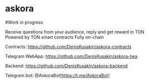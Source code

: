# askora
#Work in progress

Receive questions from your audience, reply and get reward in TON
Powered by TON smart contracts
Fully on-chain

Contracts: https://github.com/DenisKusakin/askora-contracts

Telegram WebApp: https://github.com/DenisKusakin/askora-twa

Backend: https://github.com/DenisKusakin/askora-backend

Telegram bot: @AskoraBot[https://t.me/AskoraBot]
